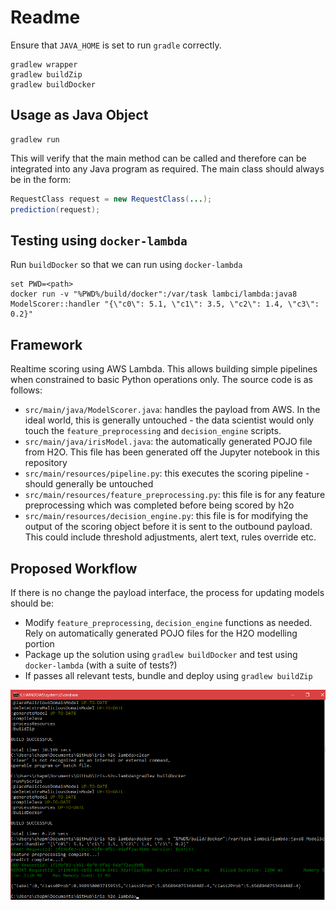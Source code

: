 # Readme

Ensure that `JAVA_HOME` is set to run `gradle` correctly.

```
gradlew wrapper
gradlew buildZip
gradlew buildDocker
```

Usage as Java Object
--------------------

```
gradlew run
```

This will verify that the main method can be called and therefore can be integrated into any Java program as required. The main class should always be in the form:

```java
RequestClass request = new RequestClass(...);
prediction(request);
```

Testing using `docker-lambda`
-----------------------------

Run `buildDocker` so that we can run using `docker-lambda`

```
set PWD=<path>
docker run -v "%PWD%/build/docker":/var/task lambci/lambda:java8 ModelScorer::handler "{\"c0\": 5.1, \"c1\": 3.5, \"c2\": 1.4, \"c3\": 0.2}"
```

Framework
---------

Realtime scoring using AWS Lambda. This allows building simple pipelines when constrained to basic Python operations only. The source code is as follows:

*  `src/main/java/ModelScorer.java`: handles the payload from AWS. In the ideal world, this is generally untouched - the data scientist would only touch the `feature_preprocessing` and `decision_engine` scripts.
*  `src/main/java/irisModel.java`: the automatically generated POJO file from H2O. This file has been generated off the Jupyter notebook in this repository
*  `src/main/resources/pipeline.py`: this executes the scoring pipeline - should generally be untouched
*  `src/main/resources/feature_preprocessing.py`: this file is for any feature preprocessing which was completed before being scored by h2o
*  `src/main/resources/decision_engine.py`: this file is for modifying the output of the scoring object before it is sent to the outbound payload. This could include threshold adjustments, alert text, rules override etc.

Proposed Workflow
-----------------

If there is no change the payload interface, the process for updating models should be:

*  Modify `feature_preprocessing`, `decision_engine` functions as needed. Rely on automatically generated POJO files for the H2O modelling portion
*  Package up the solution using `gradlew buildDocker` and test using `docker-lambda` (with a suite of tests?)
*  If passes all relevant tests, bundle and deploy using `gradlew buildZip`


![screenshot](screenshot-iris-h2o-lambda.png)
